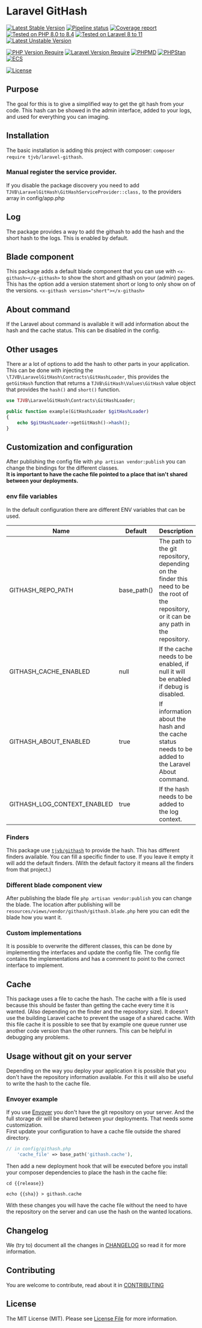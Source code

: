# Laravel GitHash

[![Latest Stable Version](https://poser.pugx.org/tjvb/laravel-githash/v)](https://packagist.org/packages/tjvb/laravel-githash)
[![Pipeline status](https://gitlab.com/tjvb/laravel-githash/badges/master/pipeline.svg)](https://gitlab.com/tjvb/laravel-githash/-/pipelines?page=1&scope=all&ref=master)
[![Coverage report](https://gitlab.com/tjvb/laravel-githash/badges/master/coverage.svg)](https://gitlab.com/tjvb/laravel-githash/-/pipelines?page=1&scope=all&ref=master)
[![Tested on PHP 8.0 to 8.4](https://img.shields.io/badge/Tested%20on-PHP%208.0%20|%208.1%20|%208.2%20|%208.3|%208.4-brightgreen.svg?maxAge=2419200)](https://gitlab.com/tjvb/laravel-githash/-/pipelines?page=1&scope=all&ref=master)
[![Tested on Laravel 8 to 11](https://img.shields.io/badge/Tested%20on-Laravel%208%20|%209%20|%2010%20|%2011-brightgreen.svg?maxAge=2419200)](https://gitlab.com/tjvb/laravel-mail-catchall/-/pipelines?page=1&scope=all&ref=master)
[![Latest Unstable Version](https://poser.pugx.org/tjvb/laravel-githash/v/unstable)](https://packagist.org/packages/tjvb/laravel-githash)


[![PHP Version Require](https://poser.pugx.org/tjvb/laravel-githash/require/php)](https://packagist.org/packages/tjvb/laravel-githash)
[![Laravel Version Require](https://poser.pugx.org/tjvb/laravel-githash/require/laravel/framework)](https://packagist.org/packages/tjvb/laravel-mail-catchall)
[![PHPMD](https://img.shields.io/badge/PHPMD-checked-brightgreen.svg)](https://gitlab.com/tjvb/laravel-githash/-/blob/master/phpmd.xml.dist)
[![PHPStan](https://img.shields.io/badge/PHPStan-checked-brightgreen.svg)](https://gitlab.com/tjvb/laravel-githash/-/blob/master/phpstan.neon.dist)
[![ECS](https://img.shields.io/badge/ECS-PSR12-brightgreen.svg)](https://gitlab.com/tjvb/laravel-githash/-/blob/master/phpcs.xml.dist)


[![License](https://poser.pugx.org/tjvb/laravel-githash/license)](https://packagist.org/packages/tjvb/laravel-githash)


## Purpose
The goal for this is to give a simplified way to get the git hash from your code. This hash can be showed in the admin interface, added to your logs, and used for everything you can imaging.


## Installation
The basic installation is adding this project with composer: `composer require tjvb/laravel-githash`.

### Manual register the service provider.
If you disable the package discovery you need to add `TJVB\LaravelGitHash\GitHashServiceProvider::class,` to the providers array in config/app.php


## Log
The package provides a way to add the githash to add the hash and the short hash to the logs. This is enabled by default.


## Blade component
This package adds a default blade component that you can use with `<x-githash></x-githash>` to show the short and githash on your (admin) pages. This has the option add a version statement short or long to only show on of the versions. `<x-githash version="short"></x-githash>`  

## About command
If the Laravel about command is available it will add information about the hash and the cache status. This can be disabled in the config.

## Other usages
There ar a lot of options to add the hash to other parts in your application. This can be done with injecting the `\TJVB\LaravelGitHash\Contracts\GitHashLoader`, this provides the `getGitHash` function that returns a `TJVB\GitHash\Values\GitHash` value object that provides the `hash()` and `short()` function.  
```php
use TJVB\LaravelGitHash\Contracts\GitHashLoader;

public function example(GitHashLoader $gitHashLoader)
{
    echo $gitHashLoader->getGitHash()->hash();
} 
```

## Customization and configuration
After publishing the config file with `php artisan vendor:publish` you can change the bindings for the different classes.  
**It is important to have the cache file pointed to a place that isn't shared between your deployments.**

### env file variables
In the default configuration there are different ENV variables that can be used.

| Name | Default | Description                                                                                                                                  |
| ---- | ------- |----------------------------------------------------------------------------------------------------------------------------------------------|
| GITHASH_REPO_PATH | base_path()| The path to the git repository, depending on the finder this need to be the root of the repository, or it can be any path in the repository. |
| GITHASH_CACHE_ENABLED | null | If the cache needs to be enabled, if null it will be enabled if debug is disabled.                                                           |
| GITHASH_ABOUT_ENABLED | true | If information about the hash and the cache status needs to be added to the Laravel About command.                                           |
| GITHASH_LOG_CONTEXT_ENABLED | true | If the hash needs to be added to the log context.                                                                                            |

### Finders
This package use [`tjvb/githash`](https://gitlab.com/tjvb/githash) to provide the hash. This has different finders available. You can fill a specific finder to use. If you leave it empty it will add the default finders. (With the default factory it means all the finders from that project.)

### Different blade component view
After publishing the blade file `php artisan vendor:publish` you can change the blade. The location after publishing will be `resources/views/vendor/githash/githash.blade.php` here you can edit the blade how you want it.

### Custom implementations
It is possible to overwrite the different classes, this can be done by implementing the interfaces and update the config file. The config file contains the implementations and has a comment to point to the correct interface to implement.


## Cache
This package uses a file to cache the hash. The cache with a file is used because this should be faster than getting the cache every time it is wanted. (Also depending on the finder and the repository size). It doesn't use the building Laravel cache to prevent the usage of a shared cache. With this file cache it is possible to see that by example one queue runner use another code version than the other runners. This can be helpful in debugging any problems.

## Usage without git on your server
Depending on the way you deploy your application it is possible that you don't have the repository information available. For this it will also be useful to write the hash to the cache file.

### Envoyer example
If you use [Envoyer](https://envoyer.io/) you don't have the git repository on your server. And the full storage dir will be shared between your deployments. That needs some customization.  
First update your configuration to have a cache file outside the shared directory.  
```php
// in config/githash.php
    'cache_file' => base_path('githash.cache'),
```
Then add a new deployment hook that will be executed before you install your composer dependencies to place the hash in the cache file:
```shell
cd {{release}}

echo {{sha}} > githash.cache
```
With these changes you will have the cache file without the need to have the repository on the server and can use the hash on the wanted locations.

## Changelog
We (try to) document all the changes in [CHANGELOG](CHANGELOG.md) so read it for more information.


## Contributing
You are welcome to contribute, read about it in [CONTRIBUTING](CONTRIBUTING.md)


## License
The MIT License (MIT). Please see [License File](LICENSE.md) for more information.

